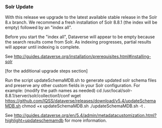 ### Solr Update

With this release we upgrade to the latest available stable release in the Solr 8.x branch. We recommend a fresh installation of Solr 8.8.1 (the index will be empty)
followed by an "index all".

Before you start the "index all", Dataverse will appear to be empty because
the search results come from Solr. As indexing progresses, partial results will 
appear until indexing is complete.


See http://guides.dataverse.org/installation/prerequisites.html#installing-solr

[for the additional upgrade steps section]

Run the script updateSchemaMDB.sh to generate updated solr schema files and preserve any other custom fields in your Solr configuration.
For example: (modify the path names as needed)
cd /usr/local/solr-8.8.1/server/solr/collection1/conf
wget https://github.com/IQSS/dataverse/releases/download/v5.4/updateSchemaMDB.sh
chmod +x updateSchemaMDB.sh
./updateSchemaMDB.sh -t .

See http://guides.dataverse.org/en/5.4/admin/metadatacustomization.html?highlight=updateschemamdb for more information.
